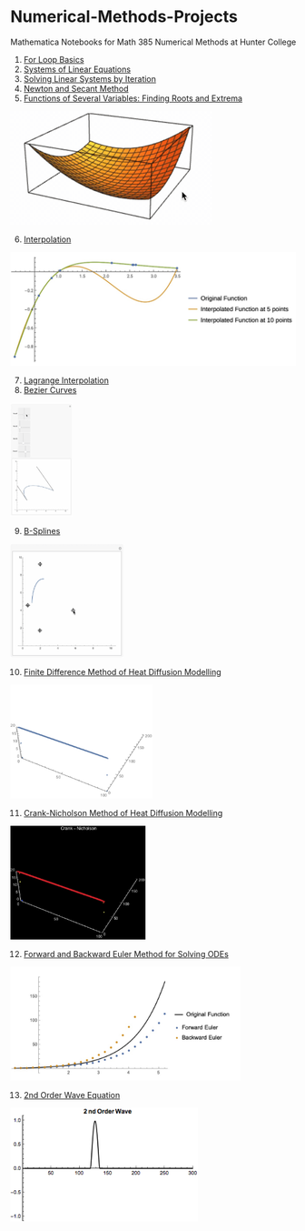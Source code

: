 # Numerical-Methods-Projects
Mathematica Notebooks for Math 385 Numerical Methods at Hunter College

1. [For Loop Basics](https://www.wolframcloud.com/obj/emaad.khwaja83/Published/For%20Loop%20Basics.nb)
2. [Systems of Linear Equations](https://www.wolframcloud.com/obj/emaad.khwaja83/Published/System%20of%20Linear%20Equations.nb)
3. [Solving Linear Systems by Iteration](https://www.wolframcloud.com/obj/emaad.khwaja83/Published/Solving-Linear-Systems-by-Iteration.nb)
4. [Newton and Secant Method](https://www.wolframcloud.com/obj/emaad.khwaja83/Published/Newton%20and%20Secant%20Method.nb)
5. [Functions of Several Variables: Finding Roots and Extrema](https://www.wolframcloud.com/obj/emaad.khwaja83/Published/Functions%20of%20Several%20Variables-%20Finding%20Roots%20and%20Extrema%20-%2003_13_16.nb)


<img src="https://github.com/EmaadKhwaja/Numerical-Methods-Projects/blob/master/Animated%20Visualizations/finding-roots.gif?raw=true" height="200">

6. [Interpolation](https://www.wolframcloud.com/obj/emaad.khwaja83/Published/Interpolation%20-%2003_21_16.nb)

<img src="https://github.com/EmaadKhwaja/Numerical-Methods-Projects/blob/master/Animated%20Visualizations/interpolation.jpg?raw=true" height="200">


7. [Lagrange Interpolation](https://www.wolframcloud.com/obj/emaad.khwaja83/Published/Lagrange%20Interpolation%20-%2003-28-16.nb)
8. [Bezier Curves](https://www.wolframcloud.com/obj/emaad.khwaja83/Published/Bezier%20Curves%20-%2004_04_16.nb)

<img src="https://github.com/EmaadKhwaja/Numerical-Methods-Projects/blob/master/Animated%20Visualizations/bezier.gif?raw=true" height="200">

9. [B-Splines](https://www.wolframcloud.com/obj/emaad.khwaja83/Published/B-Splines%20-%2004_06_16.nb)

<img src="https://github.com/EmaadKhwaja/Numerical-Methods-Projects/blob/master/Animated%20Visualizations/bsplines.gif?raw=true" height="200">

10. [Finite Difference Method of Heat Diffusion Modelling](https://www.wolframcloud.com/obj/emaad.khwaja83/Published/FDM%20-%2004_21_16.nb)

<img src="https://github.com/EmaadKhwaja/Numerical-Methods-Projects/blob/master/Animated%20Visualizations/FDM%20Visualization.gif?raw=true" height="200">

11. [Crank-Nicholson Method of Heat Diffusion Modelling](https://www.wolframcloud.com/obj/emaad.khwaja83/Published/Crank-Nicholson%20-%2005_06_16.nb)

<img src="https://github.com/EmaadKhwaja/Numerical-Methods-Projects/blob/master/Animated%20Visualizations/Crank-Nicholson%20Visualization.gif?raw=true" height="200">

12. [Forward and Backward Euler Method for Solving ODEs](https://www.wolframcloud.com/obj/emaad.khwaja83/Published/Forward%20Euler%20and%20Backward%20Euler%20-%2005_09_16.nb)

<img src="https://github.com/EmaadKhwaja/Numerical-Methods-Projects/blob/master/Animated%20Visualizations/euler.jpg?raw=true" height="200">

13. [2nd Order Wave Equation](https://www.wolframcloud.com/obj/emaad.khwaja83/Published/2nd%20Order%20Wave%20Equation%20-%2005_23_16.nb)

<img src="https://github.com/EmaadKhwaja/Numerical-Methods-Projects/blob/master/Animated%20Visualizations/2nd%20Order%20Wave%20Visualization.gif?raw=true" height="200">
